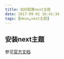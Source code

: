 ```yaml
---
title: 如何配置next主题
date: 2017-09-01 16:41:34
tags: [Hexo,next主题]
---
```

## 安装next主题
参见[官方文档](http://theme-next.iissnan.com/getting-started.html)